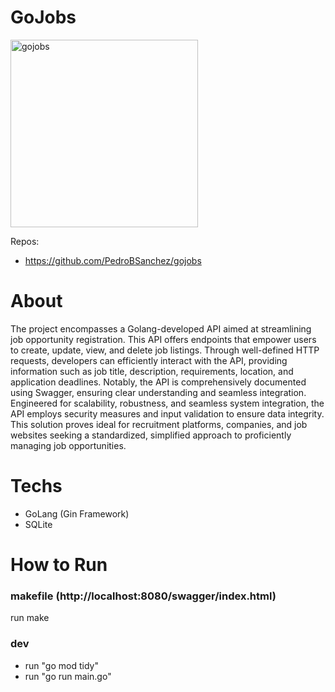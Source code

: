 # GoJobs

<img src="https://github.com/PedroBSanchez/gojobs/assets/68929967/53fc8651-8ec5-49c0-b89b-94e46cc8e18b" alt="gojobs" width="300" height="300">

Repos: 
 - https://github.com/PedroBSanchez/gojobs

# About

The project encompasses a Golang-developed API aimed at streamlining job opportunity registration. This API offers endpoints that empower users to create, update, view, and delete job listings. Through well-defined HTTP requests, developers can efficiently interact with the API, providing information such as job title, description, requirements, location, and application deadlines. Notably, the API is comprehensively documented using Swagger, ensuring clear understanding and seamless integration. Engineered for scalability, robustness, and seamless system integration, the API employs security measures and input validation to ensure data integrity. This solution proves ideal for recruitment platforms, companies, and job websites seeking a standardized, simplified approach to proficiently managing job opportunities.


# Techs

 - GoLang (Gin Framework)
 - SQLite

# How to Run

### makefile (http://localhost:8080/swagger/index.html)
  run make

### dev
 - run "go mod tidy"
 - run "go run main.go"




